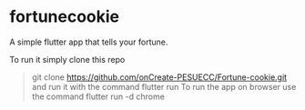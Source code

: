 # fortunecookie

A simple flutter app that tells your fortune.

To run it simply clone this repo
> git clone https://github.com/onCreate-PESUECC/Fortune-cookie.git
and run it with the command
> flutter run
To run the app on browser use the command
> flutter run -d chrome
